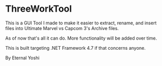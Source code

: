 # ThreeWorkTool

This is a GUI Tool I made to make it easier to extract, rename, and insert files into Ultimate Marvel vs Capcom 3's Archive files.

As of now that's all it can do. More functionality will be added over time.

This is built targeting .NET Framework 4.7 if that concerns anyone.

By Eternal Yoshi
